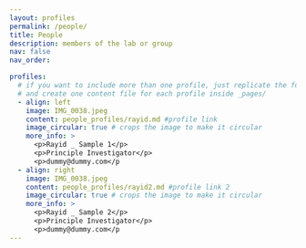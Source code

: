 ```yaml
---
layout: profiles
permalink: /people/
title: People
description: members of the lab or group
nav: false
nav_order: 

profiles:
  # if you want to include more than one profile, just replicate the following block
  # and create one content file for each profile inside _pages/
  - align: left
    image: IMG_0038.jpeg
    content: people_profiles/rayid.md #profile link
    image_circular: true # crops the image to make it circular
    more_info: >
      <p>Rayid _ Sample 1</p>
      <p>Principle Investigator</p>
      <p>dummy@dummy.com</p
  - align: right
    image: IMG_0038.jpeg
    content: people_profiles/rayid2.md #profile link 2
    image_circular: true # crops the image to make it circular
    more_info: >
      <p>Rayid _ Sample 2</p>
      <p>Principle Investigator</p>
      <p>dummy@dummy.com</p
---
```


